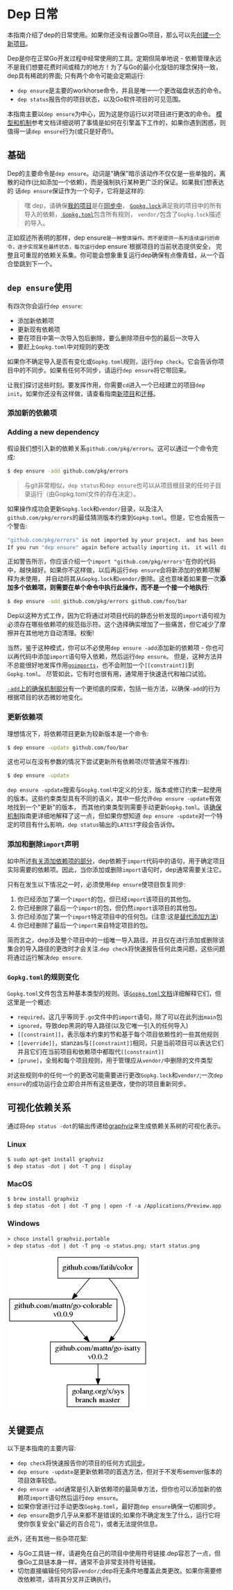 # Dep 日常

本指南介绍了dep的日常使用。如果你还没有设置Go项目，那么可以先[创建一个新项目](new_project.md)。

Dep是你在正常Go开发过程中经常使用的工具。定期但简单地说 - 依赖管理永远不是我们想要花费时间或精力的地方！为了与Go的最小化旋钮的理念保持一致，dep具有稀疏的界面;
只有两个命令可能会定期运行:

- `dep ensure`是主要的workhorse命令，并且是唯一一个更改磁盘状态的命令。
- `dep status`报告你的项目状态，以及Go软件项目的可见范围。

本指南主要以`dep ensure`为中心，因为这是你运行以对项目进行更改的命令。
[模型和机制](../references/ensure_mechanics.md)参考文档详细说明了事情是如何在引擎盖下工作的，如果你遇到困惑，则值得一读`dep ensure`行为(或只是好奇!)。

## 基础

Dep的主要命令是`dep ensure`。动词是"确保"暗示该动作不仅仅是一些单独的，离散的动作(比如添加一个依赖)，而是强制执行某种更广泛的保证。如果我们想表达的
话`dep ensure`保证作为一个句子，它将是这样的:

> 嘿 dep，请确保[我的项目](../references/glossary.md#current-project)是在[同步中](../references/glossary.md#sync)，
[`Gopkg.lock`](../references/Gopkg.lock.md)满足我的项目中的所有导入的依赖，[ `Gopkg.toml`](../references/Gopkg.toml.md)包含所有规则，
`vendor/`包含了`Gopkg.lock`描述的导入。

正如叙述所表明的那样，dep ensure`是一种整体操作。而不是提供一系列连续运行的命令，逐步实现某些最终状态，每次运行`dep ensure`根据项目的当前状态提供安全，
完整且可重现的依赖关系集。你可能会想象重复运行dep确保有点像青蛙，从一个百合垫跳到下一个。

## `dep ensure`使用

有四次你会运行`dep ensure`:
- 添加新依赖项
- 更新现有依赖项
- 要在项目中第一次导入包后删除，要么删除项目中包的最后一次导入
- 要赶上`Gopkg.toml`中对规则的更改

如果你不确定导入是否有变化或`Gopkg.toml`规则，运行`dep check`。它会告诉你项目中的不同步。如果有任何不同步，请运行`dep ensure`将它带回来。

让我们探讨这些时刻。要发挥作用，你需要`cd`进入一个已经建立的项目`dep init`。如果你还没有这样做，请查看指南[新项目](new_project.md)和[迁移](migrating.md)。

### 添加新的依赖项
### Adding a new dependency

假设我们想引入新的依赖关系`github.com/pkg/errors`。这可以通过一个命令完成:

```bash
$ dep ensure -add github.com/pkg/errors
```

> 与git非常相似，`dep status`和`dep ensure`也可以从项目根目录的任何子目录运行（由Gopkg.toml文件的存在决定）。

如果操作成功会更新`Gopkg.lock`和`vendor/`目录，以及注入`github.com/pkg/errors`的最佳猜测版本约束到`Gopkg.toml`。但是，它也会报告一个警告:

```bash
"github.com/pkg/errors" is not imported by your project， and has been temporarily added to Gopkg.lock and vendor/.
If you run "dep ensure" again before actually importing it， it will disappear from Gopkg.lock and vendor/.
```

正如警告所示，你应该介绍一个`import "github.com/pkg/errors"`在你的代码中，越快越好。如果你不这样做，以后再运行`dep ensure`会将新添加的依赖项解释为未使用，
并自动将其从`Gopkg.lock`和`vendor/`删除。这也意味着如果要一次**添加多个依赖项，则需要在单个命令中执行此操作，而不是一个接一个地执行**:

```bash
$ dep ensure -add github.com/pkg/errors github.com/foo/bar
```

Dep以这种方式工作，因为它将通过对项目代码的静态分析发现的`import`语句视为必须存在哪些依赖项的规范指示符。这个选择确实增加了一些痛苦，但它减少了摩擦并在其他地方自动清理。权衡!

当然，鉴于这种模式，你可以不必使用`dep ensure -add`添加新的依赖项 - 你也可以再代码中添加`import`语句导入依赖，然后运行`dep ensure`。
但是，这种方法并不总能很好地发挥作用[`goimports`](https://godoc.org/golang.org/x/tools/cmd/goimports)，也不会附加一个`[[constraint]]`到`Gopkg.toml`。
尽管如此，它有时也很有用，通常用于快速迭代和袖口试验。

[`-add`上的确保机制部分](../references/ensure_mechanics.md#add)有一个更彻底的探索，包括一些方法，以确保`-add`的行为根据项目的状态微妙地变化。

### 更新依赖项

理想情况下，将依赖项目更新为较新版本是一个命令:

```bash
$ dep ensure -update github.com/foo/bar
```

这也可以在没有参数的情况下尝试更新所有依赖项(尽管通常不推荐):

```bash
$ dep ensure -update
```

`dep ensure -update`搜索与`Gopkg.toml`中定义的分支，版本或修订约束一起使用的版本。这些约束类型具有不同的语义，其中一些允许`dep ensure -update`有效地找到一个"更新"的版本，
而其他约束类型则需要手动更新`Gopkg.toml`。该[确保机制](../references/ensure_mechanics.md#update-and-constraint-types)指南更详细地解释了这一点，但如果你想知道
`dep ensure -update`对一个特定的项目有什么影响，`dep status`输出的`LATEST`字段会告诉你。

### 添加和删​​除`import`声明

如中所述[有关添加依赖项的部分](#adding-a-new-dependency)，dep依赖于`import`代码中的语句，用于确定项目实际需要的依赖项。因此，当你添加或删除`import`语句时，dep通常需要关注它。

只有在发生以下情况之一时，必须使用`dep ensure`使项目恢复同步:

1. 你已经添加了第一个`import`的包，但已经`import`该项目的其他包。
2. 你已经删除了最后一个`import`的包，但仍然`import`该项目的其他包。
3. 你已经添加了第一个`import`特定项目中的任何包。(注意:这是[替代添加方法](#adding-a-new-dependency))
4. 你已经删除了最后一个`import`来自特定项目的包。

简而言之，dep涉及整个项目中的一组唯一导入路径，并且仅在进行添加或删除该集合的导入路径的更改时才会关注.`dep check`将快速报告任何此类问题，这些问题将通过运行解决`dep ensure`.

### `Gopkg.toml`的规则变化

`Gopkg.toml`文件包含五种基本类型的规则。该[`Gopkg.toml`文档](../references/Gopkg.toml.md)详细解释它们，但这里是一个概述:

- `required`，这几乎等同于`.go`文件中的`import`语句，除了可以在此列出`main`包
- `ignored`，导致dep黑洞的导入路径(以及它唯一引入的任何导入)
- `[[constraint]]`，表示版本约束的节和基于每个项目依赖性的一些其他规则
- `[[override]]`，stanzas与`[[constraint]]`相同，只是当前项目可以表达它们并且它们在当前项目和依赖项中都取代`[[constraint]]`
- `[prune]`，全局和每个项目规则，用于管理应从`vendor/`中删除的文件类型

对这些规则中的任何一个的更改可能需要进行更改`Gopkg.lock`和`vendor/`;一次`dep ensure`的成功运行会立即合并所有这些更改，使你的项目重新同步。

## 可视化依赖关系

通过将`dep status -dot`的输出传递给[graphviz](http://www.graphviz.org/)来生成依赖关系树的可视化表示。

### Linux

```
$ sudo apt-get install graphviz
$ dep status -dot | dot -T png | display
```

### MacOS

```
$ brew install graphviz
$ dep status -dot | dot -T png | open -f -a /Applications/Preview.app
```

### Windows

```
> choco install graphviz.portable
> dep status -dot | dot -T png -o status.png; start status.png
```

![status graph](../images/StatusGraph.png)

## 关键要点

以下是本指南的主要内容:

- `dep check`将快速报告你的项目的任何方式[同步](glossary.md#sync)。
- `dep ensure -update`是更新依赖项的首选方法，但对于不发布semver版本的项目效率较低。
- `dep ensure -add`通常是引入新依赖项的最简单方法，但你也可以添加新的依赖项`import`语句然后运行`dep ensure`。
- 如果你曾进行过手动更改`Gopkg.toml`，最好跑`dep ensure`确保一切都同步。
- `dep ensure`跑步几乎从来都不是错误的;如果你不确定发生了什么，运行它将使你恢复安全("最近的百合花")，或者无法提供信息。

此外，还有其他一些杂项花絮:

- 与Go工具链一样，请避免在自己的项目中使用符号链接.dep容忍了一点，但像Go工具链本身一样，通常不会非常支持符号链接。
- 切勿直接编辑任何内容`vendor/`;dep将无条件地覆盖此类更改。如果你需要修改依赖项，请将其分叉并正确执行。

